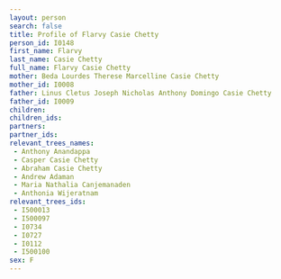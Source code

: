 ```yaml
---
layout: person
search: false
title: Profile of Flarvy Casie Chetty
person_id: I0148
first_name: Flarvy
last_name: Casie Chetty
full_name: Flarvy Casie Chetty
mother: Beda Lourdes Therese Marcelline Casie Chetty
mother_id: I0008
father: Linus Cletus Joseph Nicholas Anthony Domingo Casie Chetty
father_id: I0009
children:
children_ids:
partners:
partner_ids:
relevant_trees_names:
 - Anthony Anandappa
 - Casper Casie Chetty
 - Abraham Casie Chetty
 - Andrew Adaman
 - Maria Nathalia Canjemanaden
 - Anthonia Wijeratnam
relevant_trees_ids:
 - I500013
 - I500097
 - I0734
 - I0727
 - I0112
 - I500100
sex: F
---
```


